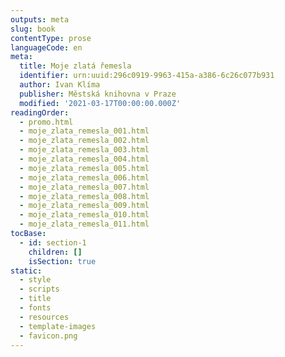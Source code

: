 ```yaml
---
outputs: meta
slug: book
contentType: prose
languageCode: en
meta:
  title: Moje zlatá řemesla
  identifier: urn:uuid:296c0919-9963-415a-a386-6c26c077b931
  author: Ivan Klíma
  publisher: Městská knihovna v Praze
  modified: '2021-03-17T00:00:00.000Z'
readingOrder:
  - promo.html
  - moje_zlata_remesla_001.html
  - moje_zlata_remesla_002.html
  - moje_zlata_remesla_003.html
  - moje_zlata_remesla_004.html
  - moje_zlata_remesla_005.html
  - moje_zlata_remesla_006.html
  - moje_zlata_remesla_007.html
  - moje_zlata_remesla_008.html
  - moje_zlata_remesla_009.html
  - moje_zlata_remesla_010.html
  - moje_zlata_remesla_011.html
tocBase:
  - id: section-1
    children: []
    isSection: true
static:
  - style
  - scripts
  - title
  - fonts
  - resources
  - template-images
  - favicon.png
---
```

